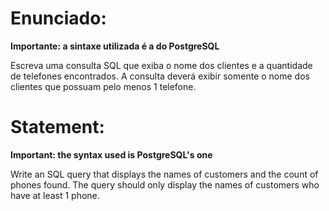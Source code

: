 # Enunciado:
<b>Importante: a sintaxe utilizada é a do PostgreSQL</b>

Escreva uma consulta SQL que exiba o nome dos clientes e a quantidade de telefones
encontrados. A consulta deverá exibir somente o nome dos clientes que possuam pelo menos 1
telefone.

# Statement:
<b>Important: the syntax used is PostgreSQL's one</b>

Write an SQL query that displays the names of customers and the count of phones found. The query should only display the names of customers who have at least 1 phone.
